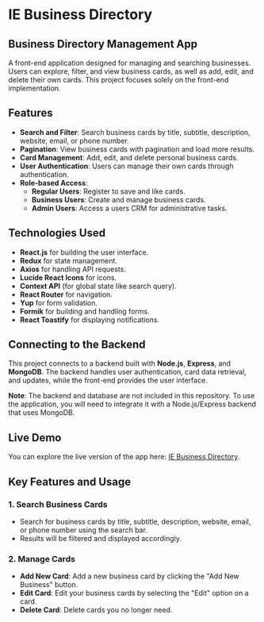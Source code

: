 # IE Business Directory

## Business Directory Management App

A front-end application designed for managing and searching businesses. Users can explore, filter, and view business cards, as well as add, edit, and delete their own cards. This project focuses solely on the front-end implementation.

## Features
- **Search and Filter**: Search business cards by title, subtitle, description, website, email, or phone number.
- **Pagination**: View business cards with pagination and load more results.
- **Card Management**: Add, edit, and delete personal business cards.
- **User Authentication**: Users can manage their own cards through authentication.
- **Role-based Access**:
  - **Regular Users**: Register to save and like cards.
  - **Business Users**: Create and manage business cards.
  - **Admin Users**: Access a users CRM for administrative tasks.

## Technologies Used
- **React.js** for building the user interface.
- **Redux** for state management.
- **Axios** for handling API requests.
- **Lucide React Icons** for icons.
- **Context API** (for global state like search query).
- **React Router** for navigation.
- **Yup** for form validation.
- **Formik** for building and handling forms.
- **React Toastify** for displaying notifications.

## Connecting to the Backend
This project connects to a backend built with **Node.js**, **Express**, and **MongoDB**. The backend handles user authentication, card data retrieval, and updates, while the front-end provides the user interface.

**Note**: The backend and database are not included in this repository. To use the application, you will need to integrate it with a Node.js/Express backend that uses MongoDB.

## Live Demo
You can explore the live version of the app here: [IE Business Directory](https://ie-business-directory.onrender.com/).

## Key Features and Usage

### 1. Search Business Cards
- Search for business cards by title, subtitle, description, website, email, or phone number using the search bar.
- Results will be filtered and displayed accordingly.

### 2. Manage Cards
- **Add New Card**: Add a new business card by clicking the "Add New Business" button.
- **Edit Card**: Edit your business cards by selecting the "Edit" option on a card.
- **Delete Card**: Delete cards you no longer need.